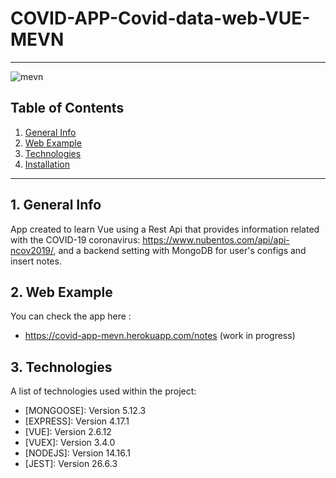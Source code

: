 # COVID-APP-Covid-data-web-VUE-MEVN

---

![mevn](https://user-images.githubusercontent.com/65297719/114393940-eb4ea200-9b9a-11eb-85de-4b0a083a20dd.png)

## Table of Contents

1. [General Info](#general-info)
2. [Web Example](#web-example)
3. [Technologies](#technologies)
4. [Installation](#installation)

---

## 1. General Info

App created to learn Vue using a Rest Api that provides information related with
the COVID-19 coronavirus: https://www.nubentos.com/api/api-ncov2019/, and a
backend setting with MongoDB for user's configs and insert notes.

## 2. Web Example

You can check the app here :

- https://covid-app-mevn.herokuapp.com/notes (work in progress)

## 3. Technologies

A list of technologies used within the project:

- [MONGOOSE]: Version 5.12.3
- [EXPRESS]: Version 4.17.1
- [VUE]: Version 2.6.12
- [VUEX]: Version 3.4.0
- [NODEJS]: Version 14.16.1
- [JEST]: Version 26.6.3
